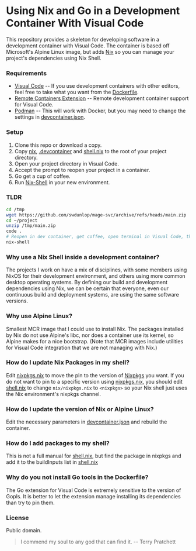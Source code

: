 # Using Nix and Go in a Development Container With Visual Code

This repository provides a skeleton for developing software in a development container with Visual Code.  The container
is based off Microsoft's Alpine Linux image, but adds [Nix](https://nixos.org/explore.html) so you can manage your 
project's dependencies using Nix Shell.

### Requirements

- [Visual Code][] -- If you use development containers with other editors, feel free to take what you want from the
  [Dockerfile][].
- [Remote Containers Extension][] -- Remote development container support for Visual Code.
- [Podman][] -- This will work with Docker, but you may need to change the settings in [devcontainer.json][].

[Visual Code]: https://code.visualstudio.com/
[Remote Containers Extension]: https://marketplace.visualstudio.com/items?itemName=ms-vscode-remote.remote-containers
[Podman]:  https://podman.io
[devcontainer.json]: .devcontainer/devcontainer.json
[Dockerfile]: .devcontainer/Dockerfile

### Setup

1. Clone this repo or download a copy.
2. Copy [nix][], [.devcontainer][] and [shell.nix][] to the root of your project directory.
3. Open your project directory in Visual Code.
4. Accept the prompt to reopen your project in a container.
5. Go get a cup of coffee.
6. Run [Nix-Shell][] in your new environment.

[Nix-Shell]: https://nixos.org/manual/nix/unstable/command-ref/nix-shell.html
[nix]: ./nix
[.devcontainer]: ./.devcontainer
[shell.nix]: ./shell.nix

### TLDR

```bash
cd /tmp
wget https://github.com/swdunlop/mage-svc/archive/refs/heads/main.zip
cd ~/project
unzip /tmp/main.zip
code .
# Reopen in dev container, get coffee, open terminal in Visual Code, then:
nix-shell 
```

### Why use a Nix Shell inside a development container?

The projects I work on have a mix of disciplines, with some members using NixOS for their development environment, and
others using more common desktop operating systems.  By defining our build and development dependencies using Nix, we
can be certain that everyone, even our continuous build and deployment systems, are using the same software versions.

### Why use Alpine Linux?

Smallest MCR image that I could use to install Nix.  The packages installed by Nix do not use Alpine's libc, nor does
a container use its kernel, so Alpine makes for a nice bootstrap.  (Note that MCR images include utilities for Visual
Code integration that we are not managing with Nix.)

### How do I update Nix Packages in my shell?

Edit [nixpkgs.nix][] to move the pin to the version of [Nixpkgs][] you want.  If you do not want to pin to a specific
version using [nixpkgs.nix][], you should edit [shell.nix][] to change `nix/nixpkgs.nix` to `<nixpkgs>` so your Nix
shell just uses the Nix environment's nixpkgs channel.

[Nixpkgs]: https://github.com/nixos/nixpkgs/
[nixpkgs.nix]: nix/nixpkgs.nix
[shell.nix]: ./shell.nix

### How do I update the version of Nix or Alpine Linux?

Edit the necessary parameters in [devcontainer.json][] and rebuild the container.

[devcontainer.json]: .devcontainer/devcontainer.json

### How do I add packages to my shell?

This is not a full manual for [shell.nix][], but find the package in nixpkgs and add it to the buildInputs list in
[shell.nix][]

[shell.nix]: ./shell.nix

### Why do you not install Go tools in the Dockerfile?

The Go extension for Visual Code is extremely sensitive to the version of Gopls.  It is better to let the extension
manage installing its dependencies than try to pin them.

### License

Public domain.

> I commend my soul to any god that can find it.
-- Terry Pratchett
